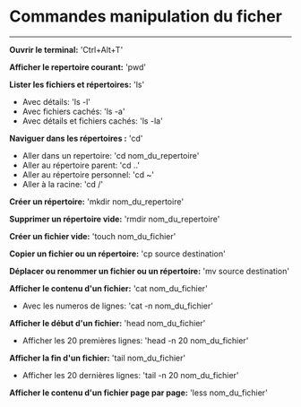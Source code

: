 # Commandes manipulation du ficher 
---

**Ouvrir le terminal:** 'Ctrl+Alt+T'

**Afficher le repertoire courant:** 'pwd'

**Lister les fichiers et répertoires:** 'ls'
* Avec détails: 'ls -l'
* Avec fichiers cachés: 'ls -a'
* Avec détails et fichiers cachés: 'ls -la'

**Naviguer dans les répertoires :** 'cd'
* Aller dans un repertoire: 'cd nom_du_repertoire'
* Aller au répertoire parent: 'cd ..'
* Aller au répertoire personnel: 'cd ~'
* Aller à la racine: 'cd /'

**Créer un répertoire:** 'mkdir nom_du_repertoire'

**Supprimer un répertoire vide:** 'rmdir nom_du_repertoire'

**Créer un fichier vide:** 'touch nom_du_fichier'

**Copier un fichier ou un répertoire:** 'cp source destination'

**Déplacer ou renommer un fichier ou un répertoire:** 'mv source destination'

**Afficher le contenu d'un fichier:** 'cat nom_du_fichier'
* Avec les numeros de lignes: 'cat -n nom_du_fichier'

**Afficher le début d'un fichier:** 'head nom_du_fichier'
* Afficher les 20 premières lignes: 'head -n 20 nom_du_fichier'

**Afficher la fin d'un fichier:** 'tail nom_du_fichier'
* Afficher les 20 dernières lignes: 'tail -n 20 nom_du_fichier'

**Afficher le contenu d'un fichier page par page:** 'less nom_du_fichier'